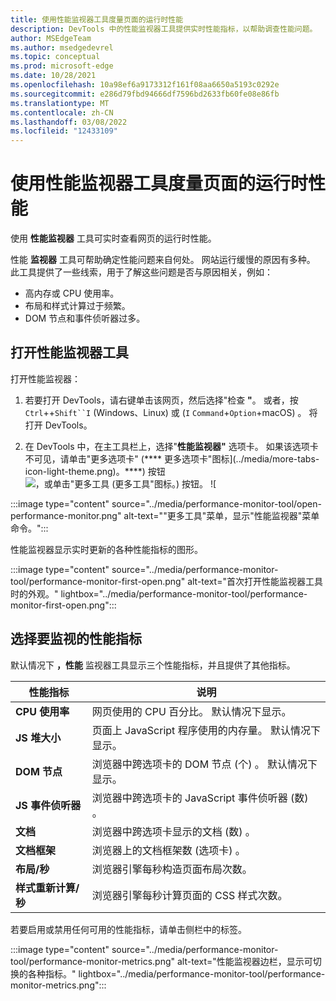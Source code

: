 ```yaml
---
title: 使用性能监视器工具度量页面的运行时性能
description: DevTools 中的性能监视器工具提供实时性能指标，以帮助调查性能问题。
author: MSEdgeTeam
ms.author: msedgedevrel
ms.topic: conceptual
ms.prod: microsoft-edge
ms.date: 10/28/2021
ms.openlocfilehash: 10a98ef6a9173312f161f08aa6650a5193c0292e
ms.sourcegitcommit: e286d79fbd94666df7596bd2633fb60fe08e86fb
ms.translationtype: MT
ms.contentlocale: zh-CN
ms.lasthandoff: 03/08/2022
ms.locfileid: "12433109"
---
```

# <a name="measure-runtime-performance-of-a-page-using-the-performance-monitor-tool"></a>使用性能监视器工具度量页面的运行时性能

使用 **性能监视器** 工具可实时查看网页的运行时性能。

性能 **监视器** 工具可帮助确定性能问题来自何处。  网站运行缓慢的原因有多种。  此工具提供了一些线索，用于了解这些问题是否与原因相关，例如：
*  高内存或 CPU 使用率。
*  布局和样式计算过于频繁。
*  DOM 节点和事件侦听器过多。


<!-- ====================================================================== -->
## <a name="open-the-performance-monitor-tool"></a>打开性能监视器工具

打开性能监视器：

1. 若要打开 DevTools，请右键单击该网页，然后选择"检查 **"**。  或者，按 `Ctrl`++`Shift``I` (Windows、Linux) 或 (`I` `Command`+`Option`+macOS) 。  将打开 DevTools。

1. 在 DevTools 中，在主工具栏上，选择"**性能监视器"** 选项卡。 如果该选项卡不可见，请单击"更多选项卡" (**** 更多选项卡"图标](../media/more-tabs-icon-light-theme.png)。****) 按钮![，或单击"更多工具 (更多工具"图标。) 按钮。](../media/more-tools-icon-light-theme.png) ![

:::image type="content" source="../media/performance-monitor-tool/open-performance-monitor.png" alt-text="&quot;更多工具&quot;菜单，显示&quot;性能监视器&quot;菜单命令。":::

性能监视器显示实时更新的各种性能指标的图形。

:::image type="content" source="../media/performance-monitor-tool/performance-monitor-first-open.png" alt-text="首次打开性能监视器工具时的外观。" lightbox="../media/performance-monitor-tool/performance-monitor-first-open.png":::


<!-- ====================================================================== -->
## <a name="select-performance-metrics-to-monitor"></a>选择要监视的性能指标

默认情况下 **，性能** 监视器工具显示三个性能指标，并且提供了其他指标。

| 性能指标 | 说明 |
|---|---|
| **CPU 使用率** | 网页使用的 CPU 百分比。  默认情况下显示。 |
| **JS 堆大小** | 页面上 JavaScript 程序使用的内存量。  默认情况下显示。 |
| **DOM 节点** | 浏览器中跨选项卡的 DOM 节点 (个) 。  默认情况下显示。 |
| **JS 事件侦听器** | 浏览器中跨选项卡的 JavaScript 事件侦听器 (数) 。 |
| **文档** | 浏览器中跨选项卡显示的文档 (数) 。 |
| **文档框架** | 浏览器上的文档框架数 (选项卡) 。 |
| **布局/秒** | 浏览器引擎每秒构造页面布局次数。 |
| **样式重新计算/秒** | 浏览器引擎每秒计算页面的 CSS 样式次数。 |

若要启用或禁用任何可用的性能指标，请单击侧栏中的标签。

:::image type="content" source="../media/performance-monitor-tool/performance-monitor-metrics.png" alt-text="性能监视器边栏，显示可切换的各种指标。" lightbox="../media/performance-monitor-tool/performance-monitor-metrics.png":::
